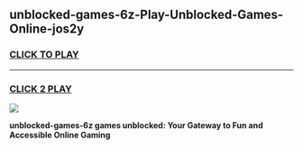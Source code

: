 
## unblocked-games-6z-Play-Unblocked-Games-Online-jos2y
<h3>
<a href="https://premium76.site?title=unblocked-games-6z&ref=25A">CLICK TO PLAY</a></h3>
<hr>

<h3>
<a href="https://premium76.site?title=unblocked-games-6z&ref=25A">CLICK 2 PLAY</a>
  
</h3>

<a href="https://premium76.site?title=unblocked-games-6z&ref=25A"><img src="https://clearcache.store/games.png"></a>


**unblocked-games-6z games unblocked: Your Gateway to Fun and Accessible Online Gaming**
